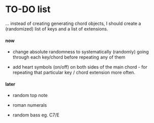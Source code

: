 # TO-DO list

... instead of creating generating chord objects, I should create a (randomized) list of keys and a list of extensions.


#### now

- change absolute randomness to systematically (randomly) going through each key/chord before repeating any of them

- add heart symbols (on/off) on both sides of the main chord - for repeating that particular key / chord extension more often.

#### later

- random top note

- roman numerals

- random bass eg. C7/E

